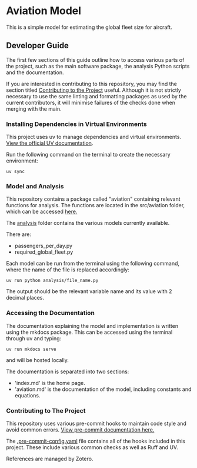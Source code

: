 # Aviation Model

This is a simple model for estimating the global fleet size for aircraft.

## Developer Guide

The first few sections of this guide outline how to access various parts of the project, such as the main software package, the analysis Python scripts and the documentation.

If you are interested in contributing to this repository, you may find the section titled [Contributing to the Project](#contributing-to-the-project) useful. Although it is not strictly necessary to use the same linting and formatting packages as used by the current contributors, it will minimise failures of the checks done when merging with the main.

### Installing Dependencies in Virtual Environments

This project uses uv to manage dependencies and virtual environments. [View the official UV documentation](https://docs.astral.sh/uv/).

Run the following command on the terminal to create the necessary environment:

```
uv sync
```

### Model and Analysis

This repository contains a package called "aviation" containing relevant functions for analysis. The functions are located in the src/aviation folder, which can be accessed [here.](src/aviation.py)

The [analysis](analysis/) folder contains the various models currently available.

There are:

- passengers_per_day.py
- required_global_fleet.py

Each model can be run from the terminal using the following command, where the name of the file is replaced accordingly:

```
uv run python analysis/file_name.py
```

The output should be the relevant variable name and its value with 2 decimal places.

### Accessing the Documentation

The documentation explaining the model and implementation is written using the mkdocs package. This can be accessed using the terminal through uv and typing:

```
uv run mkdocs serve
```

and will be hosted locally.

The documentation is separated into two sections:

- 'index.md' is the home page.
- 'aviation.md' is the documentation of the model, including constants and equations.

### Contributing to The Project

This repository uses various pre-commit hooks to maintain code style and avoid common errors. [View pre-commit documentation here.](https://pre-commit.com/)

The [.pre-commit-config.yaml](.pre-commit-config.yaml) file contains all of the hooks included in this project. These include various common checks as well as Ruff and UV.

References are managed by Zotero.
